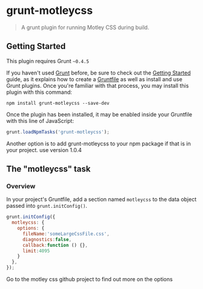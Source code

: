 # grunt-motleycss

> A grunt plugin for running Motley CSS during build.

## Getting Started
This plugin requires Grunt `~0.4.5`

If you haven't used [Grunt](http://gruntjs.com/) before, be sure to check out the [Getting Started](http://gruntjs.com/getting-started) guide, as it explains how to create a [Gruntfile](http://gruntjs.com/sample-gruntfile) as well as install and use Grunt plugins. Once you're familiar with that process, you may install this plugin with this command:

```shell
npm install grunt-motleycss --save-dev
```

Once the plugin has been installed, it may be enabled inside your Gruntfile with this line of JavaScript:

```js
grunt.loadNpmTasks('grunt-motleycss');
```

Another option is to add grunt-motleycss to your npm package if that is in your project. use version 1.0.4

## The "motleycss" task

### Overview
In your project's Gruntfile, add a section named `motleycss` to the data object passed into `grunt.initConfig()`.

```js
grunt.initConfig({
  motleycss: {
    options: {
      fileName:'someLargeCssFile.css',
      diagnostics:false,
      callback:function () {},
      limit:4095
    }
  },
});
```
<p>Go to the motley css github project to find out more on the options</p>